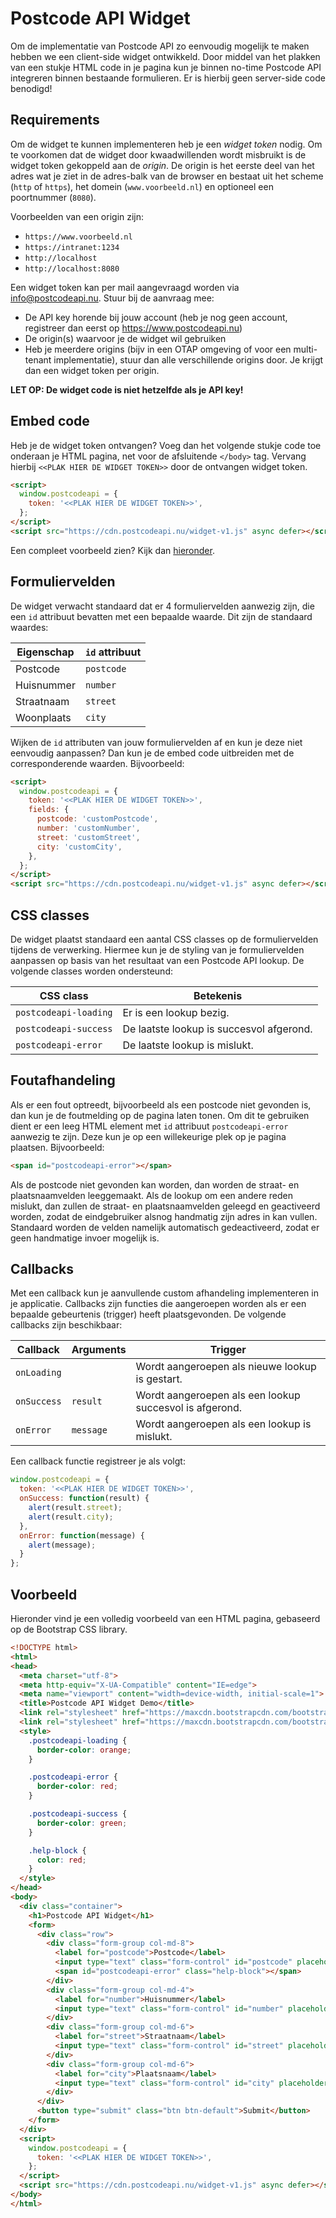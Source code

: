 # Postcode API Widget

Om de implementatie van Postcode API zo eenvoudig mogelijk te maken hebben we een client-side widget ontwikkeld.
Door middel van het plakken van een stukje HTML code in je pagina kun je binnen no-time Postcode API integreren
binnen bestaande formulieren. Er is hierbij geen server-side code benodigd!

## Requirements

Om de widget te kunnen implementeren heb je een *widget token* nodig. Om te voorkomen dat de widget door kwaadwillenden
wordt misbruikt is de widget token gekoppeld aan de *origin*. De origin is het eerste deel van het adres wat je ziet
in de adres-balk van de browser en bestaat uit het scheme (`http` of `https`), het domein (`www.voorbeeld.nl`) en
optioneel een poortnummer (`8080`).

Voorbeelden van een origin zijn:

* `https://www.voorbeeld.nl`
* `https://intranet:1234`
* `http://localhost`
* `http://localhost:8080`

Een widget token kan per mail aangevraagd worden via info@postcodeapi.nu. Stuur bij de aanvraag mee:

* De API key horende bij jouw account (heb je nog geen account, registreer dan eerst op https://www.postcodeapi.nu)
* De origin(s) waarvoor je de widget wil gebruiken
* Heb je meerdere origins (bijv in een OTAP omgeving of voor een multi-tenant implementatie), stuur dan alle verschillende origins door. Je krijgt dan een widget token per origin.

**LET OP: De widget code is niet hetzelfde als je API key!**

## Embed code

Heb je de widget token ontvangen? Voeg dan het volgende stukje code toe onderaan je HTML pagina, net voor de
afsluitende `</body>` tag. Vervang hierbij `<<PLAK HIER DE WIDGET TOKEN>>` door de ontvangen widget token.

```html
<script>
  window.postcodeapi = {
    token: '<<PLAK HIER DE WIDGET TOKEN>>',
  };
</script>
<script src="https://cdn.postcodeapi.nu/widget-v1.js" async defer></script>
```

Een compleet voorbeeld zien? Kijk dan [hieronder](#voorbeeld).

## Formuliervelden

De widget verwacht standaard dat er 4 formuliervelden aanwezig zijn, die een `id` attribuut bevatten met een
bepaalde waarde. Dit zijn de standaard waardes:

| Eigenschap | `id` attribuut |
|------------|----------------|
| Postcode   | `postcode`     |
| Huisnummer | `number  `     |
| Straatnaam | `street`       |
| Woonplaats | `city`         |

Wijken de `id` attributen van jouw formuliervelden af en kun je deze niet eenvoudig aanpassen? Dan kun je
de embed code uitbreiden met de corresponderende waarden. Bijvoorbeeld:

```html
<script>
  window.postcodeapi = {
    token: '<<PLAK HIER DE WIDGET TOKEN>>',
    fields: {
      postcode: 'customPostcode',
      number: 'customNumber',
      street: 'customStreet',
      city: 'customCity',
    },
  };
</script>
<script src="https://cdn.postcodeapi.nu/widget-v1.js" async defer></script>
```

## CSS classes

De widget plaatst standaard een aantal CSS classes op de formuliervelden tijdens de verwerking. Hiermee kun
je de styling van je formuliervelden aanpassen op basis van het resultaat van een Postcode API lookup.
De volgende classes worden ondersteund:

| CSS class             | Betekenis                                |
|---                    |---                                       |
| `postcodeapi-loading` | Er is een lookup bezig.                  |
| `postcodeapi-success` | De laatste lookup is succesvol afgerond. |
| `postcodeapi-error`   | De laatste lookup is mislukt.            |

## Foutafhandeling

Als er een fout optreedt, bijvoorbeeld als een postcode niet gevonden is, dan kun je de foutmelding op de pagina
laten tonen. Om dit te gebruiken dient er een leeg HTML element met `id` attribuut `postcodeapi-error` aanwezig te zijn. Deze kun je op een willekeurige plek op je pagina plaatsen. Bijvoorbeeld:

```html
<span id="postcodeapi-error"></span>
```

Als de postcode niet gevonden kan worden, dan worden de straat- en plaatsnaamvelden leeggemaakt. Als de lookup
om een andere reden mislukt, dan zullen de straat- en plaatsnaamvelden geleegd en geactiveerd worden, zodat
de eindgebruiker alsnog handmatig zijn adres in kan vullen. Standaard worden de velden namelijk automatisch
gedeactiveerd, zodat er geen handmatige invoer mogelijk is.

## Callbacks

Met een callback kun je aanvullende custom afhandeling implementeren in je applicatie. Callbacks zijn functies
die aangeroepen worden als er een bepaalde gebeurtenis (trigger) heeft plaatsgevonden. De volgende callbacks
zijn beschikbaar:

| Callback    | Arguments | Trigger                                                 |
|---          |---        |---                                                      |
| `onLoading` |           | Wordt aangeroepen als nieuwe lookup is gestart.         |
| `onSuccess` | `result`  | Wordt aangeroepen als een lookup succesvol is afgerond. |
| `onError`   | `message` | Wordt aangeroepen als een lookup is mislukt.            |

Een callback functie registreer je als volgt:

```js
window.postcodeapi = {
  token: '<<PLAK HIER DE WIDGET TOKEN>>',
  onSuccess: function(result) {
    alert(result.street);
    alert(result.city);
  },
  onError: function(message) {
    alert(message);
  }
};
```

## Voorbeeld

Hieronder vind je een volledig voorbeeld van een HTML pagina, gebaseerd op de Bootstrap CSS library.

```html
<!DOCTYPE html>
<html>
<head>
  <meta charset="utf-8">
  <meta http-equiv="X-UA-Compatible" content="IE=edge">
  <meta name="viewport" content="width=device-width, initial-scale=1">
  <title>Postcode API Widget Demo</title>
  <link rel="stylesheet" href="https://maxcdn.bootstrapcdn.com/bootstrap/3.3.7/css/bootstrap.min.css" integrity="sha384-BVYiiSIFeK1dGmJRAkycuHAHRg32OmUcww7on3RYdg4Va+PmSTsz/K68vbdEjh4u" crossorigin="anonymous">
  <link rel="stylesheet" href="https://maxcdn.bootstrapcdn.com/bootstrap/3.3.7/css/bootstrap-theme.min.css" integrity="sha384-rHyoN1iRsVXV4nD0JutlnGaslCJuC7uwjduW9SVrLvRYooPp2bWYgmgJQIXwl/Sp" crossorigin="anonymous">
  <style>
    .postcodeapi-loading {
      border-color: orange;
    }

    .postcodeapi-error {
      border-color: red;
    }

    .postcodeapi-success {
      border-color: green;
    }

    .help-block {
      color: red;
    }
  </style>
</head>
<body>
  <div class="container">
    <h1>Postcode API Widget</h1>
    <form>
      <div class="row">
        <div class="form-group col-md-8">
          <label for="postcode">Postcode</label>
          <input type="text" class="form-control" id="postcode" placeholder="Postcode">
          <span id="postcodeapi-error" class="help-block"></span>
        </div>
        <div class="form-group col-md-4">
          <label for="number">Huisnummer</label>
          <input type="text" class="form-control" id="number" placeholder="Huisnummer">
        </div>
        <div class="form-group col-md-6">
          <label for="street">Straatnaam</label>
          <input type="text" class="form-control" id="street" placeholder="Straatnaam">
        </div>
        <div class="form-group col-md-6">
          <label for="city">Plaatsnaam</label>
          <input type="text" class="form-control" id="city" placeholder="Plaatsnaam">
        </div>
      </div>
      <button type="submit" class="btn btn-default">Submit</button>
    </form>
  </div>
  <script>
    window.postcodeapi = {
      token: '<<PLAK HIER DE WIDGET TOKEN>>',
    };
  </script>
  <script src="https://cdn.postcodeapi.nu/widget-v1.js" async defer></script>
</body>
</html>
```
